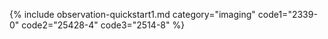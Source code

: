 {% include observation-quickstart1.md category="imaging" code1="2339-0" code2="25428-4" code3="2514-8" %}
